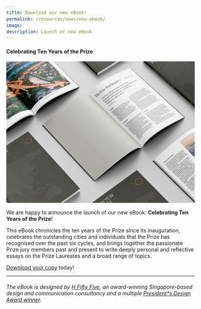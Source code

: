 ```yaml
---
title: Download our new eBook!
permalink: /resources/news/new-ebook/
image: 
description: Launch of new eBook 
---
```


#### **Celebrating Ten Years of the Prize**

![Celebrating Ten Years of the Prize](/images/features/2022/lky-book.jpg/)

We are happy to announce the launch of our new eBook: **Celebrating Ten Years of the Prize**! 

This eBook chronicles the ten years of the Prize since its inauguration, celebrates the outstanding cities and individuals that the Prize has recognised over the past six cycles, and brings together the passionate Prize jury members past and present to write deeply personal and reflective essays on the Prize Laureates and a broad range of topics. 

[Download your copy](/documents/Celebrating-Ten-Years-of-the-Prize.pdf) today! 

---

###### The eBook is designed by [H Fifty Five](https://www.h55studio.com), an award-winning Singapore-based design and communication consultancy and a multiple [President*s Design Award winner](https://pda.designsingapore.org/presidents-design-award/award-recipients/2012/hanson-ho.html). 


